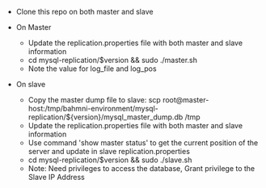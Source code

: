 * Clone this repo on both master and slave

* On Master
 	* Update the replication.properties file with both master and slave information
	* cd mysql-replication/$version && sudo ./master.sh
	* Note the value for log_file and log_pos

* On slave
	* Copy the master dump file to slave: scp root@master-host:/tmp/bahmni-environment/mysql-replication/${version}/mysql_master_dump.db /tmp
	* Update the replication.properties file with both master and slave information
	* Use command 'show master status' to get the current position of the server and update in slave replication.properties
	* cd mysql-replication/$version && sudo ./slave.sh
	* Note: Need privileges to access the database, Grant privilege to the Slave IP Address